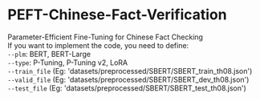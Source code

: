 # PEFT-Chinese-Fact-Verification
Parameter-Efficient Fine-Tuning for Chinese Fact Checking  
If you want to implement the code, you need to define:  
`--plm`: BERT, BERT-Large  
`--type`: P-Tuning, P-Tuning v2, LoRA  
`--train_file` (Eg: 'datasets/preprocessed/SBERT/SBERT_train_th08.json')  
`--valid_file` (Eg: 'datasets/preprocessed/SBERT/SBERT_dev_th08.json')  
`--test_file` (Eg: 'datasets/preprocessed/SBERT/SBERT_test_th08.json')

